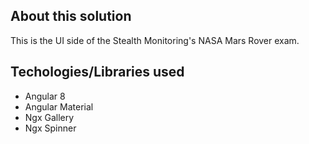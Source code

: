 ## About this solution

This is the UI side of the Stealth Monitoring's NASA Mars Rover exam.

## Techologies/Libraries used

* Angular 8
* Angular Material
* Ngx Gallery
* Ngx Spinner

